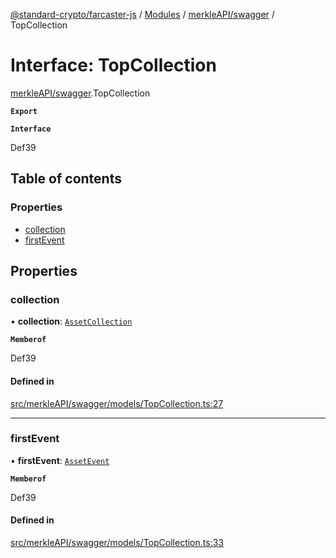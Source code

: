 [@standard-crypto/farcaster-js](../README.md) / [Modules](../modules.md) / [merkleAPI/swagger](../modules/merkleAPI_swagger.md) / TopCollection

# Interface: TopCollection

[merkleAPI/swagger](../modules/merkleAPI_swagger.md).TopCollection

**`Export`**

**`Interface`**

Def39

## Table of contents

### Properties

- [collection](merkleAPI_swagger.TopCollection.md#collection)
- [firstEvent](merkleAPI_swagger.TopCollection.md#firstevent)

## Properties

### collection

• **collection**: [`AssetCollection`](merkleAPI_swagger.AssetCollection.md)

**`Memberof`**

Def39

#### Defined in

[src/merkleAPI/swagger/models/TopCollection.ts:27](https://github.com/standard-crypto/farcaster-js/blob/main/src/merkleAPI/swagger/models/TopCollection.ts#L27)

___

### firstEvent

• **firstEvent**: [`AssetEvent`](merkleAPI_swagger.AssetEvent.md)

**`Memberof`**

Def39

#### Defined in

[src/merkleAPI/swagger/models/TopCollection.ts:33](https://github.com/standard-crypto/farcaster-js/blob/main/src/merkleAPI/swagger/models/TopCollection.ts#L33)
